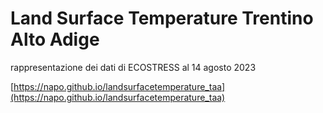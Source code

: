 # Land Surface Temperature Trentino Alto Adige

rappresentazione dei dati di ECOSTRESS al 14 agosto 2023

[https://napo.github.io/landsurfacetemperature_taa](https://napo.github.io/landsurfacetemperature_taa)
